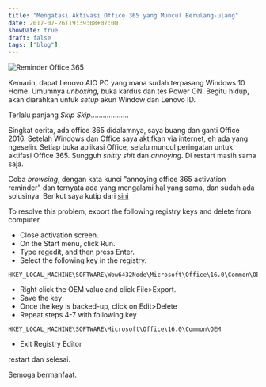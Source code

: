 ```yaml
---
title: "Mengatasi Aktivasi Office 365 yang Muncul Berulang-ulang"
date: 2017-07-26T19:39:08+07:00
showDate: true
draft: false
tags: ["blog"]
---
```

![Reminder Office 365](/assets/img/365.PNG)

Kemarin, dapat Lenovo AIO PC yang mana sudah terpasang Windows 10 Home. Umumnya *unboxing*, buka kardus dan tes Power ON. Begitu hidup, akan diarahkan untuk *setup* akun Window dan Lenovo ID.

Terlalu panjang *Skip Skip*...................

Singkat cerita, ada office 365 didalamnya, saya buang dan ganti Office 2016. Setelah Windows dan Office saya aktifkan via internet, eh ada yang ngeselin. Setiap buka aplikasi Office, selalu muncul peringatan untuk aktifasi Office 365. Sungguh *shitty shit* dan *annoying*. Di restart masih sama saja.

Coba *browsing*, dengan kata kunci "annoying office 365 activation reminder" dan ternyata ada yang mengalami hal yang sama, dan sudah ada solusinya. Berikut saya kutip dari [sini](https://support.microsoft.com/en-us/help/3170450/repeated-activation-prompts-occur-after-installing-volume-license-vers)

To resolve this problem, export the following registry keys and delete from computer.

* Close activation screen.
* On the Start menu, click Run.
* Type regedit, and then press Enter.
* Select the following key in the registry.

```
HKEY_LOCAL_MACHINE\SOFTWARE\Wow6432Node\Microsoft\Office\16.0\Common\OEM
```

* Right click the OEM value and click File>Export.
* Save the key
* Once the key is backed-up, click on Edit>Delete
* Repeat steps 4-7 with following key

```
HKEY_LOCAL_MACHINE\SOFTWARE\Microsoft\Office\16.0\Common\OEM
```

* Exit Registry Editor

restart dan selesai.

Semoga bermanfaat.
